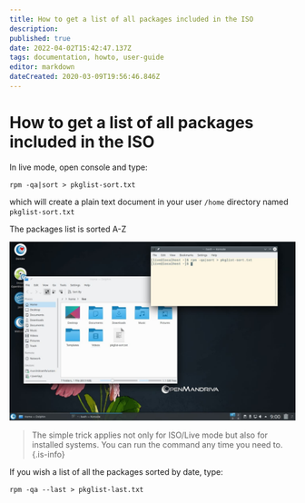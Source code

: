 ```yaml
---
title: How to get a list of all packages included in the ISO
description: 
published: true
date: 2022-04-02T15:42:47.137Z
tags: documentation, howto, user-guide
editor: markdown
dateCreated: 2020-03-09T19:56:46.846Z
---
```


# How to get a list of all packages included in the ISO


In live mode, open console and type:

```
rpm -qa|sort > pkglist-sort.txt
```
which will create a plain text document in your user `/home` directory named `pkglist-sort.txt`

The packages list is sorted A-Z

![pkglist.jpg](/images/pkglist.jpg)

> The simple trick applies not only for ISO/Live mode but also for installed systems.
> You can run the command any time you need to.
{.is-info}


If you wish a list of all the packages sorted by date, type:

```
rpm -qa --last > pkglist-last.txt
```

